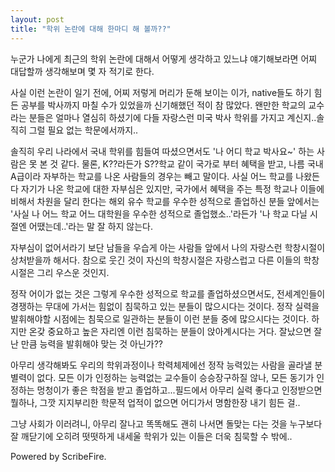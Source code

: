 ```yaml
---
layout: post
title: "학위 논란에 대해 한마디 해 볼까??"
---
```


누군가 나에게 최근의 학위 논란에 대해서 어떻게 생각하고 있느냐 얘기해보라면 어찌 대답할까 생각해보며 몇 자 적기로 한다.

사실 이런 논란이 일기 전에, 어찌 저렇게 머리가 둔해 보이는 이가, native들도 하기 힘든 공부를 박사까지 마칠 수가 있었을까 신기해했던 적이 참 많았다. 왠만한 학교의 교수라는 분들은 얼마나 열심히 하셨기에 다들 자랑스런 미국 박사 학위를 가지고 계신지..솔직히 그럴 필요 없는 학문에서까지..

솔직히 우리 나라에서 국내 학위를 힘들여 따셨으면서도 '나 어디 학교 박사요~' 하는 사람은 못 본 것 같다. 물론, K??라든가 S??학교 같이 국가로 부터 혜택을 받고, 나름 국내 A급이라 자부하는 학교를 나온 사람들의 경우는 빼고 말이다. 사실 어느 학교를 나왔든 다 자기가 나온 학교에 대한 자부심은 있지만, 국가에서 혜택을 주는 특정 학교나 이들에 비해서 차원을 달리 한다는 해외 유수 학교를 우수한 성적으로 졸업하신 분들 앞에서는 '사실 나 어느 학교 어느 대학원을 우수한 성적으로 졸업했소..'라든가 '나 학교 다닐 시절엔 어땠는데..'라는 말 잘 하지 않는다.

자부심이 없어서라기 보단 남들을 우습게 아는 사람들 앞에서 나의 자랑스런 학창시절이 상처받을까 해서다. 참으로 웃긴 것이 자신의 학창시절은 자랑스럽고 다른 이들의 학창시절은 그리 우스운 것인지.

정작 어이가 없는 것은 그렇게 우수한 성적으로 학교를 졸업하셨으면서도, 전세계인들이 경쟁하는 무대에 가서는 힘없이 침묵하고 있는 분들이 많으시다는 것이다. 정작 실력을 발휘해야할 시점에는 침묵으로 일관하는 분들이 이런 분들 중에 많으시다는 것이다. 하지만 온갖 중요하고 높은 자리엔 이런 침묵하는 분들이 앉아계시다는 거다. 잘났으면 잘난 만큼 능력을 발휘해야 맞는 것 아닌가??

아무리 생각해봐도 우리의 학위과정이나 학력체제에선 정작 능력있는 사람을 골라낼 분별력이 없다. 모든 이가 인정하는 능력없는 교수들이 승승장구하질 않나, 모든 동기가 인정하는 멍청이가 좋은 학점을 받고 졸업하고...필드에서 아무리 실력 좋다고 인정받으면 뭘하나, 그깟 지지부리한 학문적 업적이 없으면 어디가서 명함한장 내기 힘든 걸..

그냥 사회가 이러려니, 아무리 잘나고 똑똑해도 괜히 나서면 돌맞는 다는 것을 누구보다 잘 깨닫기에 오히려 떳떳하게 내세울 학위가 있는 이들은 더욱 침묵할 수 밖에..


Powered by ScribeFire.


